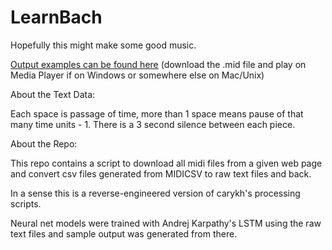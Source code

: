 # LearnBach

Hopefully this might make some good music.

[Output examples can be found here](https://github.com/alainlou/LearnBach/tree/master/samples) (download the .mid file and play on Media Player if on Windows or somewhere else on Mac/Unix)

About the Text Data:

Each space is passage of time, more than 1 space means pause of that many time units - 1. There is a 3 second silence between each piece.

About the Repo:

This repo contains a script to download all midi files from a given web page and convert csv files generated from MIDICSV to raw text files and back.

In a sense this is a reverse-engineered version of carykh's processing scripts.

Neural net models were trained with Andrej Karpathy's LSTM using the raw text files and sample output was generated from there.
